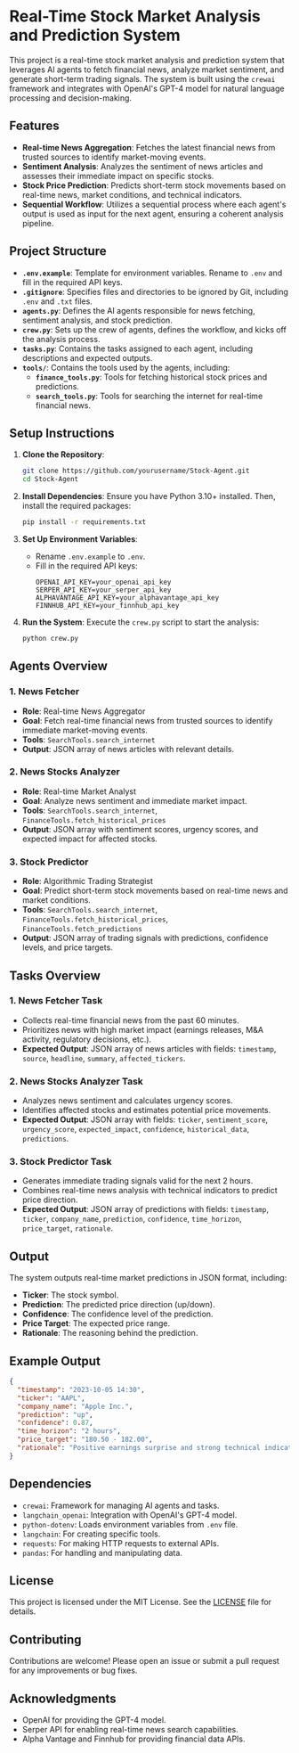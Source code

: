# Real-Time Stock Market Analysis and Prediction System

This project is a real-time stock market analysis and prediction system that leverages AI agents to fetch financial news, analyze market sentiment, and generate short-term trading signals. The system is built using the `crewai` framework and integrates with OpenAI's GPT-4 model for natural language processing and decision-making.

## Features

- **Real-time News Aggregation**: Fetches the latest financial news from trusted sources to identify market-moving events.
- **Sentiment Analysis**: Analyzes the sentiment of news articles and assesses their immediate impact on specific stocks.
- **Stock Price Prediction**: Predicts short-term stock movements based on real-time news, market conditions, and technical indicators.
- **Sequential Workflow**: Utilizes a sequential process where each agent's output is used as input for the next agent, ensuring a coherent analysis pipeline.

## Project Structure

- **`.env.example`**: Template for environment variables. Rename to `.env` and fill in the required API keys.
- **`.gitignore`**: Specifies files and directories to be ignored by Git, including `.env` and `.txt` files.
- **`agents.py`**: Defines the AI agents responsible for news fetching, sentiment analysis, and stock prediction.
- **`crew.py`**: Sets up the crew of agents, defines the workflow, and kicks off the analysis process.
- **`tasks.py`**: Contains the tasks assigned to each agent, including descriptions and expected outputs.
- **`tools/`**: Contains the tools used by the agents, including:
  - **`finance_tools.py`**: Tools for fetching historical stock prices and predictions.
  - **`search_tools.py`**: Tools for searching the internet for real-time financial news.

## Setup Instructions

1. **Clone the Repository**:
   ```bash
   git clone https://github.com/yourusername/Stock-Agent.git
   cd Stock-Agent
   ```

2. **Install Dependencies**:
   Ensure you have Python 3.10+ installed. Then, install the required packages:
   ```bash
   pip install -r requirements.txt
   ```

3. **Set Up Environment Variables**:
   - Rename `.env.example` to `.env`.
   - Fill in the required API keys:
     ```plaintext
     OPENAI_API_KEY=your_openai_api_key
     SERPER_API_KEY=your_serper_api_key
     ALPHAVANTAGE_API_KEY=your_alphavantage_api_key
     FINNHUB_API_KEY=your_finnhub_api_key
     ```

4. **Run the System**:
   Execute the `crew.py` script to start the analysis:
   ```bash
   python crew.py
   ```

## Agents Overview

### 1. **News Fetcher**
   - **Role**: Real-time News Aggregator
   - **Goal**: Fetch real-time financial news from trusted sources to identify immediate market-moving events.
   - **Tools**: `SearchTools.search_internet`
   - **Output**: JSON array of news articles with relevant details.

### 2. **News Stocks Analyzer**
   - **Role**: Real-time Market Analyst
   - **Goal**: Analyze news sentiment and immediate market impact.
   - **Tools**: `SearchTools.search_internet`, `FinanceTools.fetch_historical_prices`
   - **Output**: JSON array with sentiment scores, urgency scores, and expected impact for affected stocks.

### 3. **Stock Predictor**
   - **Role**: Algorithmic Trading Strategist
   - **Goal**: Predict short-term stock movements based on real-time news and market conditions.
   - **Tools**: `SearchTools.search_internet`, `FinanceTools.fetch_historical_prices`, `FinanceTools.fetch_predictions`
   - **Output**: JSON array of trading signals with predictions, confidence levels, and price targets.

## Tasks Overview

### 1. **News Fetcher Task**
   - Collects real-time financial news from the past 60 minutes.
   - Prioritizes news with high market impact (earnings releases, M&A activity, regulatory decisions, etc.).
   - **Expected Output**: JSON array of news articles with fields: `timestamp`, `source`, `headline`, `summary`, `affected_tickers`.

### 2. **News Stocks Analyzer Task**
   - Analyzes news sentiment and calculates urgency scores.
   - Identifies affected stocks and estimates potential price movements.
   - **Expected Output**: JSON array with fields: `ticker`, `sentiment_score`, `urgency_score`, `expected_impact`, `confidence`, `historical_data`, `predictions`.

### 3. **Stock Predictor Task**
   - Generates immediate trading signals valid for the next 2 hours.
   - Combines real-time news analysis with technical indicators to predict price direction.
   - **Expected Output**: JSON array of predictions with fields: `timestamp`, `ticker`, `company_name`, `prediction`, `confidence`, `time_horizon`, `price_target`, `rationale`.

## Output

The system outputs real-time market predictions in JSON format, including:
- **Ticker**: The stock symbol.
- **Prediction**: The predicted price direction (up/down).
- **Confidence**: The confidence level of the prediction.
- **Price Target**: The expected price range.
- **Rationale**: The reasoning behind the prediction.

## Example Output

```json
{
  "timestamp": "2023-10-05 14:30",
  "ticker": "AAPL",
  "company_name": "Apple Inc.",
  "prediction": "up",
  "confidence": 0.87,
  "time_horizon": "2 hours",
  "price_target": "180.50 - 182.00",
  "rationale": "Positive earnings surprise and strong technical indicators suggest upward momentum."
}
```

## Dependencies

- `crewai`: Framework for managing AI agents and tasks.
- `langchain_openai`: Integration with OpenAI's GPT-4 model.
- `python-dotenv`: Loads environment variables from `.env` file.
- `langchain`: For creating specific tools.
- `requests`: For making HTTP requests to external APIs.
- `pandas`: For handling and manipulating data.

## License

This project is licensed under the MIT License. See the [LICENSE](LICENSE) file for details.

## Contributing

Contributions are welcome! Please open an issue or submit a pull request for any improvements or bug fixes.

## Acknowledgments

- OpenAI for providing the GPT-4 model.
- Serper API for enabling real-time news search capabilities.
- Alpha Vantage and Finnhub for providing financial data APIs.